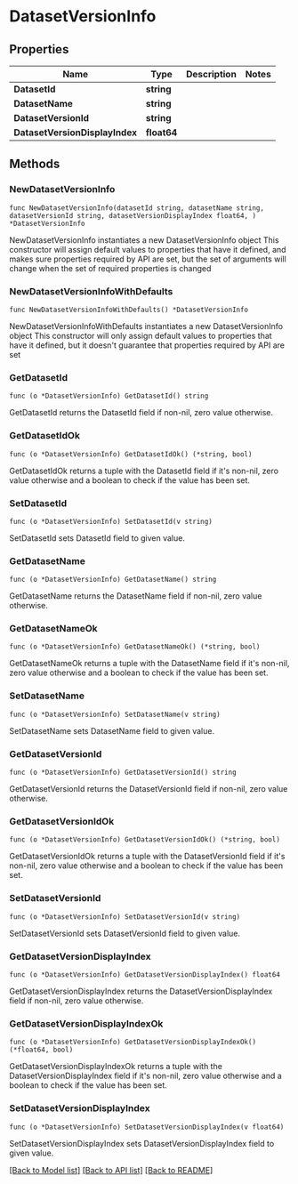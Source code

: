 # DatasetVersionInfo

## Properties

Name | Type | Description | Notes
------------ | ------------- | ------------- | -------------
**DatasetId** | **string** |  | 
**DatasetName** | **string** |  | 
**DatasetVersionId** | **string** |  | 
**DatasetVersionDisplayIndex** | **float64** |  | 

## Methods

### NewDatasetVersionInfo

`func NewDatasetVersionInfo(datasetId string, datasetName string, datasetVersionId string, datasetVersionDisplayIndex float64, ) *DatasetVersionInfo`

NewDatasetVersionInfo instantiates a new DatasetVersionInfo object
This constructor will assign default values to properties that have it defined,
and makes sure properties required by API are set, but the set of arguments
will change when the set of required properties is changed

### NewDatasetVersionInfoWithDefaults

`func NewDatasetVersionInfoWithDefaults() *DatasetVersionInfo`

NewDatasetVersionInfoWithDefaults instantiates a new DatasetVersionInfo object
This constructor will only assign default values to properties that have it defined,
but it doesn't guarantee that properties required by API are set

### GetDatasetId

`func (o *DatasetVersionInfo) GetDatasetId() string`

GetDatasetId returns the DatasetId field if non-nil, zero value otherwise.

### GetDatasetIdOk

`func (o *DatasetVersionInfo) GetDatasetIdOk() (*string, bool)`

GetDatasetIdOk returns a tuple with the DatasetId field if it's non-nil, zero value otherwise
and a boolean to check if the value has been set.

### SetDatasetId

`func (o *DatasetVersionInfo) SetDatasetId(v string)`

SetDatasetId sets DatasetId field to given value.


### GetDatasetName

`func (o *DatasetVersionInfo) GetDatasetName() string`

GetDatasetName returns the DatasetName field if non-nil, zero value otherwise.

### GetDatasetNameOk

`func (o *DatasetVersionInfo) GetDatasetNameOk() (*string, bool)`

GetDatasetNameOk returns a tuple with the DatasetName field if it's non-nil, zero value otherwise
and a boolean to check if the value has been set.

### SetDatasetName

`func (o *DatasetVersionInfo) SetDatasetName(v string)`

SetDatasetName sets DatasetName field to given value.


### GetDatasetVersionId

`func (o *DatasetVersionInfo) GetDatasetVersionId() string`

GetDatasetVersionId returns the DatasetVersionId field if non-nil, zero value otherwise.

### GetDatasetVersionIdOk

`func (o *DatasetVersionInfo) GetDatasetVersionIdOk() (*string, bool)`

GetDatasetVersionIdOk returns a tuple with the DatasetVersionId field if it's non-nil, zero value otherwise
and a boolean to check if the value has been set.

### SetDatasetVersionId

`func (o *DatasetVersionInfo) SetDatasetVersionId(v string)`

SetDatasetVersionId sets DatasetVersionId field to given value.


### GetDatasetVersionDisplayIndex

`func (o *DatasetVersionInfo) GetDatasetVersionDisplayIndex() float64`

GetDatasetVersionDisplayIndex returns the DatasetVersionDisplayIndex field if non-nil, zero value otherwise.

### GetDatasetVersionDisplayIndexOk

`func (o *DatasetVersionInfo) GetDatasetVersionDisplayIndexOk() (*float64, bool)`

GetDatasetVersionDisplayIndexOk returns a tuple with the DatasetVersionDisplayIndex field if it's non-nil, zero value otherwise
and a boolean to check if the value has been set.

### SetDatasetVersionDisplayIndex

`func (o *DatasetVersionInfo) SetDatasetVersionDisplayIndex(v float64)`

SetDatasetVersionDisplayIndex sets DatasetVersionDisplayIndex field to given value.



[[Back to Model list]](../README.md#documentation-for-models) [[Back to API list]](../README.md#documentation-for-api-endpoints) [[Back to README]](../README.md)


